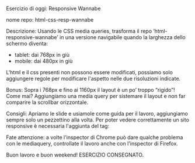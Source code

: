 Esercizio di oggi: Responsive Wannabe

nome repo: html-css-resp-wannabe

Descrizione: Usando le CSS media queries, trasforma il repo ‘html-responsive-wannabe’ in una versione navigabile quando la larghezza dello schermo diventa:

- tablet: dai 768px in giù
- mobile: dai 480px in giù

 L'html e il css presenti non possono essere modificati, possiamo solo aggiungere regole per modificare l'aspetto nelle due risoluzioni indicate.

Bonus: Sopra i 768px e fino ai 1160px il layout è un po’ troppo “rigido”! Come mai? Aggiungiamo una media query per sistemare il layout e non far comparire la scrollbar orizzontale.

Consigli: Apriamo le slide e usiamole come guida per il lavoro, aggiungiamo sempre solo un pezzettino alla volta. Per poter vedere correttamente un sito responsive è necessaria l'aggiunta del tag: <meta name="viewport" content="width=device-width, initial-scale=1.0">

Fate attenzione: a volte l'inspector di Chrome può dare qualche problema con le mediaquery, controllate il lavoro anche con l'inspector di Firefox.

Buon lavoro e buon weekend!
ESERCIZIO CONSEGNATO.